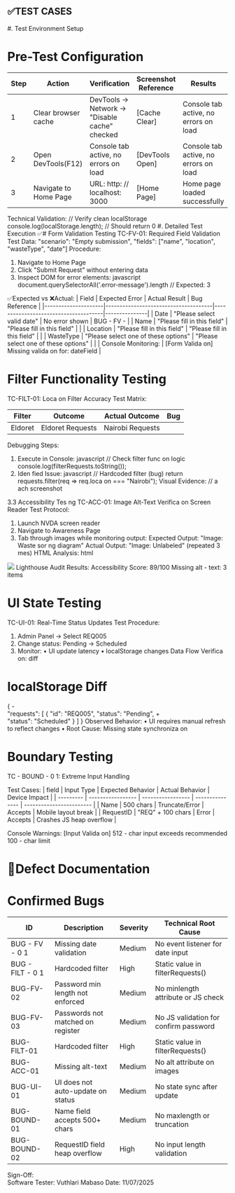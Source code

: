 ✅TEST CASES 
--------------------------------------------------------------------------------------------------------------------------------------------------------------------------------

#. Test Environment Setup 
# Pre-Test Configuration 
Step| Action                | Verification                                 | Screenshot Reference |    Results                            |
| --| ----------------------| ---------------------------------------------| -------------------- | --------------------------------------|
| 1 | Clear browser cache   | DevTools → Network → "Disable cache" checked | [Cache Clear]        | Console tab active, no errors on load |
| 2 | Open DevTools(F12)    | Console tab active, no errors on load        | [DevTools Open]      | Console tab active, no errors on load |
| 3 | Navigate to Home Page | URL: http: // localhost: 3000                | [Home Page]          | Home page loaded successfully         |



Technical Validation: 
// Verify clean localStorage 
console.log(localStorage.length);  // Should return 0 
#. Detailed Test Execution 
✅# Form Validation Testing 
TC-FV-01: Required Field Validation 
Test Data: 
"scenario": "Empty submission", 
"fields": ["name", "location", "wasteType", "date"] 
Procedure: 
1. Navigate to Home Page  
2. Click "Submit Request" without entering data 
3. Inspect DOM for error elements: 
javascript 
document.querySelectorAll('.error-message').length // Expected: 3


✅Expected vs ❌Actual:
| Field               | Expected Error                       | Actual Result                        | Bug Reference |
|---------------------|--------------------------------------|--------------------------------------|---------------|
| Date                | "Please select valid date"           | No error shown                       | BUG - FV -    |
| Name                | "Please fill in this field"          | "Please fill in this field"          |               |
| Location            | "Please fill in this field"          | "Please fill in this field"          |               |
| WasteType           | "Please select one of these options" | "Please select one of these options" |               |
| Console Monitoring: | [Form Valida on] Missing valida on for: dateField |
   

# Filter Functionality Testing 
TC-FILT-01: Loca on Filter Accuracy 
Test Matrix:
 
| Filter  | Outcome          | Actual Outcome       | Bug 
| --------| ---------------- | -------------------- | ----------------
| Eldoret | Eldoret Requests | Nairobi Requests     |



Debugging Steps: 
1. Execute in Console: 
javascript 
// Check filter func on logic 
console.log(filterRequests.toString()); 
2. Iden fied Issue: 
javascript 
// Hardcoded filter (bug) 
return requests.filter(req => req.loca on === "Nairobi"); 
Visual Evidence: 
// a ach screenshot

3.3 Accessibility Tes ng 
TC-ACC-01: Image Alt-Text Verifica on 
Screen Reader Test Protocol: 
1. Launch NVDA screen reader 
2. Navigate to Awareness Page  
3. Tab through images while monitoring output: 
Expected Output: 
"Image: Waste sor ng diagram" 
Actual Output: 
"Image: Unlabeled" (repeated 3 mes) 
HTML Analysis: 
html 
<!-- Bug Demonstration --> 
<img src="waste.jpg"> <!-- Missing alt a ribute --> 
Lighthouse Audit Results: 
Accessibility Score: 89/100 
Missing alt - text: 3 items
 
# UI State Testing 
TC-UI-01: Real-Time Status Updates 
Test Procedure: 
1. Admin Panel → Select REQ005 
2. Change status: Pending → Scheduled 
3. Monitor: 
• UI update latency 
• localStorage changes 
Data Flow Verifica on: 
diff 
# localStorage Diff 
{ -     
"requests": [ 
{ 
"id": "REQ005", 
"status": "Pending", 
+     
"status": "Scheduled" 
} 
] 
} 
Observed Behavior: 
• UI requires manual refresh to reflect changes 
• Root Cause: Missing state synchroniza on

# Boundary Testing 
TC - BOUND - 0 1: Extreme Input Handling

Test Cases:
| field     | Input Type        | Expected Behavior | Actual Behavior | Device Impact            |
| --------- | ----------------- | ----------------- | --------------- | ------------------------ |
| Name      | 500 chars         | Truncate/Error    | Accepts         | Mobile layout break      |
| RequestID | "REQ" + 100 chars | Error             | Accepts         | Crashes JS heap overflow |



Console Warnings: 
[Input Valida on] 512 - char input exceeds recommended 100 - char limit


 # 🐞Defect Documentation 
# Confirmed Bugs 
| ID               | Description                        | Severity | Technical Root Cause                  |
| ---------------- | ---------------------------------- | -------- | ------------------------------------- | 
| BUG - FV - 0 1   | Missing date validation            | Medium   | No event listener for date input      |
| BUG - FILT - 0 1 | Hardcoded filter                   | High     | Static value in filterRequests()      |
| BUG-FV-02         | Password min length not enforced   | Medium   | No minlength attribute or JS check    |
| BUG-FV-03        | Passwords not matched on register  | Medium   | No JS validation for confirm password |
| BUG-FILT-01      | Hardcoded filter                   | High     | Static value in filterRequests()      |
| BUG-ACC-01       | Missing alt-text                   | Medium   | No alt attribute on images            |
| BUG-UI-01        | UI does not auto-update on status  | Medium   | No state sync after update            |
| BUG-BOUND-01     | Name field accepts 500+ chars      | Medium   | No maxlength or truncation            |
| BUG-BOUND-02     | RequestID field heap overflow      | High     | No input length validation            |



Sign-Off:  
Software Tester:  Vuthlari Mabaso
Date: 11/07/2025
